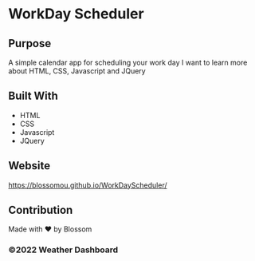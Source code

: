 # WorkDay Scheduler

## Purpose

A simple calendar app for scheduling your work day
I want to learn more about HTML, CSS, Javascript and JQuery

## Built With

- HTML
- CSS
- Javascript
- JQuery

## Website

https://blossomou.github.io/WorkDayScheduler/

## Contribution

Made with ❤️ by Blossom

### ©️2022 Weather Dashboard
